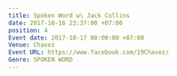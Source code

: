 ```yaml
---
title: Spoken Word w\ Jack Collins
date: 2017-10-16 23:37:00 +07:00
position: 4
Event date: 2017-10-17 00:00:00 +07:00
Venue: Chavez
Event URL: https://www.facebook.com/19Chavez/
Genre: SPOKEN WORD
---
```


